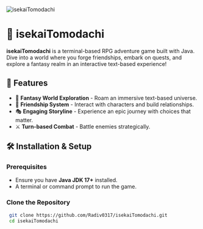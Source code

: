 ![isekaiTomodachi](https://media1.tenor.com/m/iQR1abGe4KMAAAAC/isekai-anime.gif)

# 🌟 isekaiTomodachi

**isekaiTomodachi** is a terminal-based RPG adventure game built with Java. Dive into a world where you forge friendships, embark on quests, and explore a fantasy realm in an interactive text-based experience!

## 📜 Features

- 🏰 **Fantasy World Exploration** - Roam an immersive text-based universe.
- 👫 **Friendship System** - Interact with characters and build relationships.
- 🎭 **Engaging Storyline** - Experience an epic journey with choices that matter.
- ⚔️ **Turn-based Combat** - Battle enemies strategically.

## 🛠️ Installation & Setup

### Prerequisites
- Ensure you have **Java JDK 17+** installed.
- A terminal or command prompt to run the game.

### Clone the Repository
```sh
 git clone https://github.com/Radiv0317/isekaiTomodachi.git
 cd isekaiTomodachi
